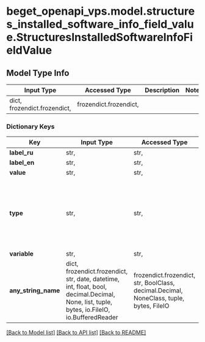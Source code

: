 # beget_openapi_vps.model.structures_installed_software_info_field_value.StructuresInstalledSoftwareInfoFieldValue

## Model Type Info
Input Type | Accessed Type | Description | Notes
------------ | ------------- | ------------- | -------------
dict, frozendict.frozendict,  | frozendict.frozendict,  |  | 

### Dictionary Keys
Key | Input Type | Accessed Type | Description | Notes
------------ | ------------- | ------------- | ------------- | -------------
**label_ru** | str,  | str,  |  | [optional] 
**label_en** | str,  | str,  |  | [optional] 
**value** | str,  | str,  |  | [optional] 
**type** | str,  | str,  |  | [optional] must be one of ["UNKNOWN", "DOMAIN", "TEXT", "EMAIL", "PASSWORD", ] 
**variable** | str,  | str,  |  | [optional] 
**any_string_name** | dict, frozendict.frozendict, str, date, datetime, int, float, bool, decimal.Decimal, None, list, tuple, bytes, io.FileIO, io.BufferedReader | frozendict.frozendict, str, BoolClass, decimal.Decimal, NoneClass, tuple, bytes, FileIO | any string name can be used but the value must be the correct type | [optional]

[[Back to Model list]](../../README.md#documentation-for-models) [[Back to API list]](../../README.md#documentation-for-api-endpoints) [[Back to README]](../../README.md)

